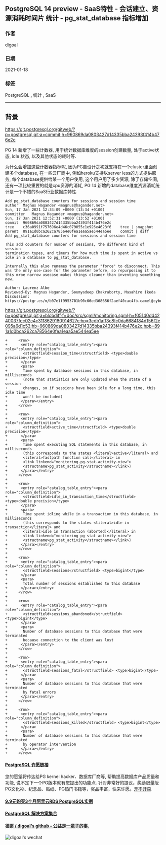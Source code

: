 ## PostgreSQL 14 preview - SaaS特性 - 会话建立、资源消耗时间片 统计 - pg_stat_database 指标增加  
  
### 作者  
digoal  
  
### 日期  
2021-01-18  
  
### 标签  
PostgreSQL , 统计 , SaaS  
  
----  
  
## 背景  
https://git.postgresql.org/gitweb/?p=postgresql.git;a=commit;h=960869da0803427d14335bba24393f414b476e2c  
  
PG 14 新增了一些计数器, 用于统计数据库维度的session创建数量, 处于active状态, idle 状态, 以及其他状态的耗时等.   
  
为什么会增加这些计数器指标呢, 因为PG自设计之初就支持在一个cluster里面创建多个database, 在一些云厂商中, 例如heroku支持以server less的方式提供服务, 每个database提供给某一个用户使用, 这个用户用了多少资源, 除了存储空间, 还有一项比较重要的就是cpu资源的消耗, PG 14 新增的database维度资源消耗统计是一个不错的SaaS行业数据库特性.   
  
```  
Add pg_stat_database counters for sessions and session time  
author	Magnus Hagander <magnus@hagander.net>	  
Sun, 17 Jan 2021 12:34:09 +0000 (13:34 +0100)  
committer	Magnus Hagander <magnus@hagander.net>	  
Sun, 17 Jan 2021 12:52:31 +0000 (13:52 +0100)  
commit	960869da0803427d14335bba24393f414b476e2c  
tree	c36a0991f757696e4d46c079055c1e926e4623f6	tree | snapshot  
parent	891a1d0bca262ca78564e0fea1eaa5ae544ea5ee	commit | diff  
Add pg_stat_database counters for sessions and session time  
  
This add counters for number of sessions, the different kind of session  
termination types, and timers for how much time is spent in active vs  
idle in a database to pg_stat_database.  
  
Internally this also renames the parameter "force" to disconnect. This  
was the only use-case for the parameter before, so repurposing it to  
this mroe narrow usecase makes things cleaner than inventing something  
new.  
  
Author: Laurenz Albe  
Reviewed-By: Magnus Hagander, Soumyadeep Chakraborty, Masahiro Ikeda  
Discussion: https://postgr.es/m/b07e1f9953701b90c66ed368656f2aef40cac4fb.camel@cybertec.at  
```  
  
https://git.postgresql.org/gitweb/?p=postgresql.git;a=blobdiff;f=doc/src/sgml/monitoring.sgml;h=f05140dd4240037fec02c4c3118629180914627c;hp=3cdb1aff3c8fc0da6684184d156f2e095a6d1c53;hb=960869da0803427d14335bba24393f414b476e2c;hpb=891a1d0bca262ca78564e0fea1eaa5ae544ea5ee  
  
```  
+     <row>  
+      <entry role="catalog_table_entry"><para role="column_definition">  
+       <structfield>session_time</structfield> <type>double precision</type>  
+      </para>  
+      <para>  
+       Time spent by database sessions in this database, in milliseconds  
+       (note that statistics are only updated when the state of a session  
+       changes, so if sessions have been idle for a long time, this idle time  
+       won't be included)  
+      </para></entry>  
+     </row>  
+  
+     <row>  
+      <entry role="catalog_table_entry"><para role="column_definition">  
+       <structfield>active_time</structfield> <type>double precision</type>  
+      </para>  
+      <para>  
+       Time spent executing SQL statements in this database, in milliseconds  
+       (this corresponds to the states <literal>active</literal> and  
+       <literal>fastpath function call</literal> in  
+       <link linkend="monitoring-pg-stat-activity-view">  
+       <structname>pg_stat_activity</structname></link>)  
+      </para></entry>  
+     </row>  
+  
+     <row>  
+      <entry role="catalog_table_entry"><para role="column_definition">  
+       <structfield>idle_in_transaction_time</structfield> <type>double precision</type>  
+      </para>  
+      <para>  
+       Time spent idling while in a transaction in this database, in milliseconds  
+       (this corresponds to the states <literal>idle in transaction</literal> and  
+       <literal>idle in transaction (aborted)</literal> in  
+       <link linkend="monitoring-pg-stat-activity-view">  
+       <structname>pg_stat_activity</structname></link>)  
+      </para></entry>  
+     </row>  
+  
+     <row>  
+      <entry role="catalog_table_entry"><para role="column_definition">  
+       <structfield>sessions</structfield> <type>bigint</type>  
+      </para>  
+      <para>  
+       Total number of sessions established to this database  
+      </para></entry>  
+     </row>  
+  
+     <row>  
+      <entry role="catalog_table_entry"><para role="column_definition">  
+       <structfield>sessions_abandoned</structfield> <type>bigint</type>  
+      </para>  
+      <para>  
+       Number of database sessions to this database that were terminated  
+       because connection to the client was lost  
+      </para></entry>  
+     </row>  
+  
+     <row>  
+      <entry role="catalog_table_entry"><para role="column_definition">  
+       <structfield>sessions_fatal</structfield> <type>bigint</type>  
+      </para>  
+      <para>  
+       Number of database sessions to this database that were terminated  
+       by fatal errors  
+      </para></entry>  
+     </row>  
+  
+     <row>  
+      <entry role="catalog_table_entry"><para role="column_definition">  
+       <structfield>sessions_killed</structfield> <type>bigint</type>  
+      </para>  
+      <para>  
+       Number of database sessions to this database that were terminated  
+       by operator intervention  
+      </para></entry>  
+     </row>  
```  
  
  
#### [PostgreSQL 许愿链接](https://github.com/digoal/blog/issues/76 "269ac3d1c492e938c0191101c7238216")
您的愿望将传达给PG kernel hacker、数据库厂商等, 帮助提高数据库产品质量和功能, 说不定下一个PG版本就有您提出的功能点. 针对非常好的提议，奖励限量版PG文化衫、纪念品、贴纸、PG热门书籍等，奖品丰富，快来许愿。[开不开森](https://github.com/digoal/blog/issues/76 "269ac3d1c492e938c0191101c7238216").  
  
  
#### [9.9元购买3个月阿里云RDS PostgreSQL实例](https://www.aliyun.com/database/postgresqlactivity "57258f76c37864c6e6d23383d05714ea")
  
  
#### [PostgreSQL 解决方案集合](https://yq.aliyun.com/topic/118 "40cff096e9ed7122c512b35d8561d9c8")
  
  
#### [德哥 / digoal's github - 公益是一辈子的事.](https://github.com/digoal/blog/blob/master/README.md "22709685feb7cab07d30f30387f0a9ae")
  
  
![digoal's wechat](../pic/digoal_weixin.jpg "f7ad92eeba24523fd47a6e1a0e691b59")
  
